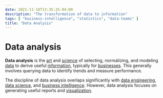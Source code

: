 ```yaml
---
date: 2021-11-16T13:35:25-04:00
description: "The transformation of data to information"
tags: [ "business-intelligence", "statistics", "data-teams" ]
title: "Data Analysis"
---
```


# Data analysis

**Data analysis** is the [art](art.md) and [science](science.md) of selecting, normalizing, and modeling [data](data.md) to derive useful [information](information.md), typically for [businesses](business-intelligence.md). This generally involves querying data to identify trends and measure performance.

The discipline of data analysis overlaps significantly with [data engineering](data-engineering.md), [data science](data-science.md), and [business intelligence](business-intelligence.md). However, data analysis focuses on generating useful reports and [visualization](data-visualizations.md).
